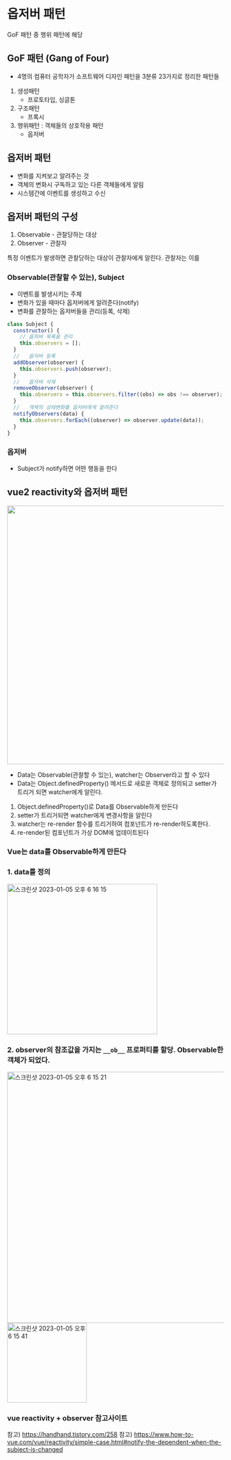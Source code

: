 # 옵저버 패턴

GoF 패턴 중 행위 패턴에 해당

## GoF 패턴 (Gang of Four)

- 4명의 컴퓨터 공학자가 소프트웨어 디자인 패턴을 3분류 23가지로 정리한 패턴들

1. 생성패턴
   - 프로토타입, 싱글톤
2. 구조패턴
   - 프록시
3. 행위패턴 : 객체들의 상호작용 패턴
   - 옵저버

## 옵저버 패턴

- 변화를 지켜보고 알려주는 것
- 객체의 변화시 구독하고 있는 다른 객체들에게 알림
- 시스템간에 이벤트를 생성하고 수신

## 옵저버 패턴의 구성

1. Observable - 관찰당하는 대상
2. Observer - 관찰자

특정 이벤트가 발생하면 관찰당하는 대상이 관찰자에게 알린다.
관찰자는 이를

### Observable(관찰할 수 있는), Subject

- 이벤트를 발생시키는 주체
- 변화가 있을 때마다 옵저버에게 알려준다(notify)
- 변화를 관찰하는 옵저버들을 관리(등록, 삭제)

```js
class Subject {
  constructor() {
    // 옵저버 목록을 관리
    this.observers = [];
  }
  //   옵저버 등록
  addObserver(observer) {
    this.observers.push(observer);
  }
  //   옵저버 삭제
  removeObserver(observer) {
    this.observers = this.observers.filter((obs) => obs !== observer);
  }
  //   객체의 상태변화를 옵저버에게 알려준다
  notifyObservers(data) {
    this.observers.forEach((observer) => observer.update(data));
  }
}
```

### 옵저버

- Subject가 notify하면 어떤 행동을 한다

## vue2 reactivity와 옵저버 패턴

<img src="https://v2.vuejs.org/images/data.png" width="600"/>

- Data는 Observable(관찰할 수 있는), watcher는 Observer라고 할 수 있다
- Data는 Object.definedProperty() 메서드로 새로운 객체로 정의되고 setter가 트리거 되면 watcher에게 알린다.

1. Object.definedProperty()로 Data를 Observable하게 만든다
2. setter가 트리거되면 watcher에게 변경사항을 알린다
3. watcher는 re-render 함수를 트리거하여 컴포넌트가 re-render하도록한다.
4. re-render된 컴포넌트가 가상 DOM에 업데이트된다

### Vue는 data를 Observable하게 만든다

### 1. data를 정의

<img width="349" alt="스크린샷 2023-01-05 오후 6 16 15" src="https://user-images.githubusercontent.com/104751519/210744337-a9ddbf3d-b4a7-421c-967d-fffe74490f0f.png">

### 2. observer의 참조값을 가지는 `__ob__` 프로퍼티를 할당. Observable한 객체가 되었다.

 <img width="583" alt="스크린샷 2023-01-05 오후 6 15 21" src="https://user-images.githubusercontent.com/104751519/210744213-2fbe7277-1cde-4497-a62b-b216707a966c.png" />
    
    
<img width="185" alt="스크린샷 2023-01-05 오후 6 15 41" src="https://user-images.githubusercontent.com/104751519/210744224-52ed0be8-cade-4037-a75b-d78dcf8bc618.png" />

### vue reactivity + observer 참고사이트

참고) https://handhand.tistory.com/258
참고) https://www.how-to-vue.com/vue/reactivity/simple-case.html#notify-the-dependent-when-the-subject-is-changed
